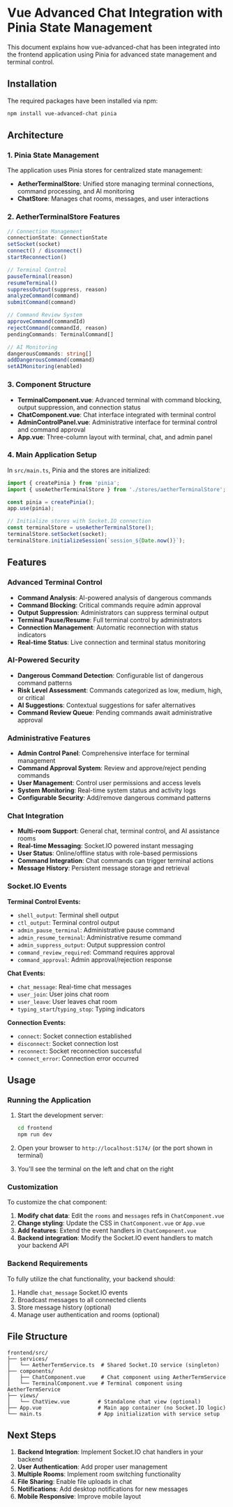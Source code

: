 # Vue Advanced Chat Integration with Pinia State Management

This document explains how vue-advanced-chat has been integrated into the frontend application using Pinia for advanced state management and terminal control.

## Installation

The required packages have been installed via npm:

```bash
npm install vue-advanced-chat pinia
```

## Architecture

### 1. Pinia State Management

The application uses Pinia stores for centralized state management:

- **AetherTerminalStore**: Unified store managing terminal connections, command processing, and AI monitoring
- **ChatStore**: Manages chat rooms, messages, and user interactions

### 2. AetherTerminalStore Features

```typescript
// Connection Management
connectionState: ConnectionState
setSocket(socket)
connect() / disconnect()
startReconnection()

// Terminal Control
pauseTerminal(reason)
resumeTerminal()
suppressOutput(suppress, reason)
analyzeCommand(command)
submitCommand(command)

// Command Review System
approveCommand(commandId)
rejectCommand(commandId, reason)
pendingCommands: TerminalCommand[]

// AI Monitoring
dangerousCommands: string[]
addDangerousCommand(command)
setAIMonitoring(enabled)
```

### 3. Component Structure

- **TerminalComponent.vue**: Advanced terminal with command blocking, output suppression, and connection status
- **ChatComponent.vue**: Chat interface integrated with terminal control
- **AdminControlPanel.vue**: Administrative interface for terminal control and command approval
- **App.vue**: Three-column layout with terminal, chat, and admin panel

### 4. Main Application Setup

In `src/main.ts`, Pinia and the stores are initialized:

```typescript
import { createPinia } from 'pinia';
import { useAetherTerminalStore } from './stores/aetherTerminalStore';

const pinia = createPinia();
app.use(pinia);

// Initialize stores with Socket.IO connection
const terminalStore = useAetherTerminalStore();
terminalStore.setSocket(socket);
terminalStore.initializeSession(`session_${Date.now()}`);
```

## Features

### Advanced Terminal Control

- **Command Analysis**: AI-powered analysis of dangerous commands
- **Command Blocking**: Critical commands require admin approval
- **Output Suppression**: Administrators can suppress terminal output
- **Terminal Pause/Resume**: Full terminal control by administrators
- **Connection Management**: Automatic reconnection with status indicators
- **Real-time Status**: Live connection and terminal status monitoring

### AI-Powered Security

- **Dangerous Command Detection**: Configurable list of dangerous command patterns
- **Risk Level Assessment**: Commands categorized as low, medium, high, or critical
- **AI Suggestions**: Contextual suggestions for safer alternatives
- **Command Review Queue**: Pending commands await administrative approval

### Administrative Features

- **Admin Control Panel**: Comprehensive interface for terminal management
- **Command Approval System**: Review and approve/reject pending commands
- **User Management**: Control user permissions and access levels
- **System Monitoring**: Real-time system status and activity logs
- **Configurable Security**: Add/remove dangerous command patterns

### Chat Integration

- **Multi-room Support**: General chat, terminal control, and AI assistance rooms
- **Real-time Messaging**: Socket.IO powered instant messaging
- **User Status**: Online/offline status with role-based permissions
- **Command Integration**: Chat commands can trigger terminal actions
- **Message History**: Persistent message storage and retrieval

### Socket.IO Events

**Terminal Control Events:**
- `shell_output`: Terminal shell output
- `ctl_output`: Terminal control output
- `admin_pause_terminal`: Administrative pause command
- `admin_resume_terminal`: Administrative resume command
- `admin_suppress_output`: Output suppression control
- `command_review_required`: Command requires approval
- `command_approval`: Admin approval/rejection response

**Chat Events:**
- `chat_message`: Real-time chat messages
- `user_join`: User joins chat room
- `user_leave`: User leaves chat room
- `typing_start`/`typing_stop`: Typing indicators

**Connection Events:**
- `connect`: Socket connection established
- `disconnect`: Socket connection lost
- `reconnect`: Socket reconnection successful
- `connect_error`: Connection error occurred

## Usage

### Running the Application

1. Start the development server:
   ```bash
   cd frontend
   npm run dev
   ```

2. Open your browser to `http://localhost:5174/` (or the port shown in terminal)

3. You'll see the terminal on the left and chat on the right

### Customization

To customize the chat component:

1. **Modify chat data**: Edit the `rooms` and `messages` refs in `ChatComponent.vue`
2. **Change styling**: Update the CSS in `ChatComponent.vue` or `App.vue`
3. **Add features**: Extend the event handlers in `ChatComponent.vue`
4. **Backend integration**: Modify the Socket.IO event handlers to match your backend API

### Backend Requirements

To fully utilize the chat functionality, your backend should:

1. Handle `chat_message` Socket.IO events
2. Broadcast messages to all connected clients
3. Store message history (optional)
4. Manage user authentication and rooms (optional)

## File Structure

```
frontend/src/
├── services/
│   └── AetherTermService.ts  # Shared Socket.IO service (singleton)
├── components/
│   ├── ChatComponent.vue     # Chat component using AetherTermService
│   └── TerminalComponent.vue # Terminal component using AetherTermService
├── views/
│   └── ChatView.vue         # Standalone chat view (optional)
├── App.vue                  # Main app container (no Socket.IO logic)
└── main.ts                  # App initialization with service setup
```

## Next Steps

1. **Backend Integration**: Implement Socket.IO chat handlers in your backend
2. **User Authentication**: Add proper user management
3. **Multiple Rooms**: Implement room switching functionality
4. **File Sharing**: Enable file uploads in chat
5. **Notifications**: Add desktop notifications for new messages
6. **Mobile Responsive**: Improve mobile layout